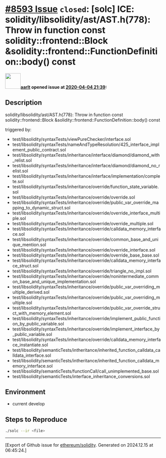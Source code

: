 # [\#8593 Issue](https://github.com/ethereum/solidity/issues/8593) `closed`: [solc] ICE: solidity/libsolidity/ast/AST.h(778): Throw in function const solidity::frontend::Block &solidity::frontend::FunctionDefinition::body() const

#### <img src="https://avatars.githubusercontent.com/u/5008794?u=aa5f725afdad81154a79cd5ab6be9340b08da4a9&v=4" width="50">[aarlt](https://github.com/aarlt) opened issue at [2020-04-04 21:39](https://github.com/ethereum/solidity/issues/8593):

## Description

solidity/libsolidity/ast/AST.h(778): Throw in function const solidity::frontend::Block &solidity::frontend::FunctionDefinition::body() const

triggered by:
- test/libsolidity/syntaxTests/viewPureChecker/interface.sol
- test/libsolidity/syntaxTests/nameAndTypeResolution/425_interface_implement_public_contract.sol
- test/libsolidity/syntaxTests/inheritance/interface/diamond/diamond_with_relist.sol
- test/libsolidity/syntaxTests/inheritance/interface/diamond/diamond_no_relist.sol
- test/libsolidity/syntaxTests/inheritance/interface/implementation/complete.sol
- test/libsolidity/syntaxTests/inheritance/override/function_state_variable.sol
- test/libsolidity/syntaxTests/inheritance/override/override.sol
- test/libsolidity/syntaxTests/inheritance/override/public_var_override_mapping_to_dynamic_struct.sol
- test/libsolidity/syntaxTests/inheritance/override/override_interface_multiple.sol
- test/libsolidity/syntaxTests/inheritance/override/override_multiple.sol
- test/libsolidity/syntaxTests/inheritance/override/calldata_memory_interface.sol
- test/libsolidity/syntaxTests/inheritance/override/common_base_and_unique_mention.sol
- test/libsolidity/syntaxTests/inheritance/override/override_interface.sol
- test/libsolidity/syntaxTests/inheritance/override/override_base_base.sol
- test/libsolidity/syntaxTests/inheritance/override/calldata_memory_interface_struct.sol
- test/libsolidity/syntaxTests/inheritance/override/triangle_no_impl.sol
- test/libsolidity/syntaxTests/inheritance/override/nonintermediate_common_base_and_unique_implementation.sol
- test/libsolidity/syntaxTests/inheritance/override/public_var_overriding_multiple_derived.sol
- test/libsolidity/syntaxTests/inheritance/override/public_var_overriding_multiple.sol
- test/libsolidity/syntaxTests/inheritance/override/public_var_override_struct_with_memory_element.sol
- test/libsolidity/syntaxTests/inheritance/override/implement_public_function_by_public_variable.sol
- test/libsolidity/syntaxTests/inheritance/override/implement_interface_by_public_variable.sol
- test/libsolidity/syntaxTests/inheritance/override/calldata_memory_interface_instantiate.sol
- test/libsolidity/semanticTests/intheritance/inherited_function_calldata_calldata_interface.sol
- test/libsolidity/semanticTests/intheritance/inherited_function_calldata_memory_interface.sol
- test/libsolidity/semanticTests/functionCall/call_unimplemented_base.sol
- test/libsolidity/semanticTests/interface_inheritance_conversions.sol

## Environment

- current develop

## Steps to Reproduce

```sh
./solc --ir <file>
```





-------------------------------------------------------------------------------



[Export of Github issue for [ethereum/solidity](https://github.com/ethereum/solidity). Generated on 2024.12.15 at 06:45:24.]
